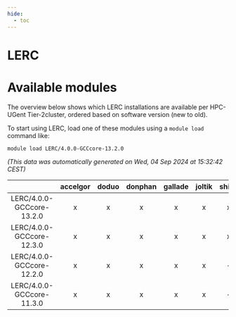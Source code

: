 ```yaml
---
hide:
  - toc
---
```


LERC
====

# Available modules


The overview below shows which LERC installations are available per HPC-UGent Tier-2cluster, ordered based on software version (new to old).

To start using LERC, load one of these modules using a `module load` command like:

```shell
module load LERC/4.0.0-GCCcore-13.2.0
```

*(This data was automatically generated on Wed, 04 Sep 2024 at 15:32:42 CEST)*  

| |accelgor|doduo|donphan|gallade|joltik|shinx|skitty|
| :---: | :---: | :---: | :---: | :---: | :---: | :---: | :---: |
|LERC/4.0.0-GCCcore-13.2.0|x|x|x|x|x|x|x|
|LERC/4.0.0-GCCcore-12.3.0|x|x|x|x|x|x|x|
|LERC/4.0.0-GCCcore-12.2.0|x|x|x|x|x|-|x|
|LERC/4.0.0-GCCcore-11.3.0|x|x|x|x|x|-|x|
